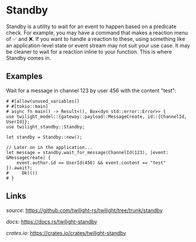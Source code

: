 # Standby

Standby is a utility to wait for an event to happen based on a predicate check.
For example, you may have a command that makes a reaction menu of ✅ and ❌. If
you want to handle a reaction to these, using something like an
application-level state or event stream may not suit your use case. It may be
cleaner to wait for a reaction inline to your function. This is where Standby
comes in.

## Examples

Wait for a message in channel 123 by user 456 with the content "test":

```rust,no_run
# #[allow(unused_variables)]
# #[tokio::main]
# async fn main() -> Result<(), Box<dyn std::error::Error>> {
use twilight_model::{gateway::payload::MessageCreate, id::{ChannelId, UserId}};
use twilight_standby::Standby;

let standby = Standby::new();

// Later on in the application...
let message = standby.wait_for_message(ChannelId(123), |event: &MessageCreate| {
    event.author.id == UserId(456) && event.content == "test"
}).await?;
#     Ok(())
# }
```

## Links

*source*: <https://github.com/twilight-rs/twilight/tree/trunk/standby>

*docs*: <https://docs.rs/twilight-standby>

*crates.io*: <https://crates.io/crates/twilight-standby>
